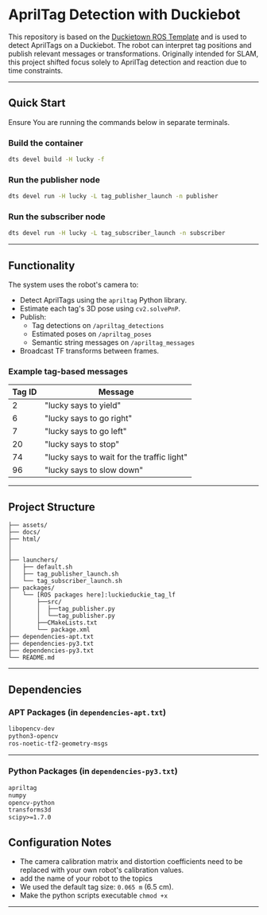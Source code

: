 # AprilTag Detection with Duckiebot 

This repository is based on the [Duckietown ROS Template](https://github.com/duckietown/template-ros) and is used to detect AprilTags on a Duckiebot. The robot can interpret tag positions and publish relevant messages or transformations. Originally intended for SLAM, this project shifted focus solely to AprilTag detection and reaction due to time constraints.

---

##  Quick Start

Ensure You are running the commands below in separate terminals.

### Build the container

```bash
dts devel build -H lucky -f
```

### Run the publisher node

```bash
dts devel run -H lucky -L tag_publisher_launch -n publisher
```

### Run the subscriber node

```bash
dts devel run -H lucky -L tag_subscriber_launch -n subscriber
```

---

##  Functionality

The system uses the robot's camera to:

- Detect AprilTags using the `apriltag` Python library.
- Estimate each tag's 3D pose using `cv2.solvePnP`.
- Publish:
  - Tag detections on `/apriltag_detections`
  - Estimated poses on `/apriltag_poses`
  - Semantic string messages on `/apriltag_messages`
- Broadcast TF transforms between frames.

### Example tag-based messages

| Tag ID | Message |
|--------|---------|
| 2      | "lucky says to yield" |
| 6      | "lucky says to go right" |
| 7      | "lucky says to go left" |
| 20     | "lucky says to stop" |
| 74     | "lucky says to wait for the traffic light" |
| 96     | "lucky says to slow down" |

---

##  Project Structure

```
├── assets/
├── docs/
├── html/ 
│  
│  
├── launchers/
│   ├── default.sh
│   ├── tag_publisher_launch.sh
│   └── tag_subscriber_launch.sh
├── packages/
│   └── [ROS packages here]:luckieduckie_tag_lf
│       ├──src/
│       │  ├──tag_publisher.py
│       │  └──tag_publisher.py
│       ├──CMakeLists.txt
│       └── package.xml
├── dependencies-apt.txt
├── dependencies-py3.txt
├── dependencies-py3.txt
└── README.md
```

---

##  Dependencies


###  APT Packages (in `dependencies-apt.txt`)

```txt
libopencv-dev
python3-opencv
ros-noetic-tf2-geometry-msgs
```

---

###  Python Packages (in `dependencies-py3.txt`)

```txt
apriltag
numpy
opencv-python
transforms3d
scipy>=1.7.0
```

##  Configuration Notes

- The camera calibration matrix and distortion coefficients need to be replaced with your own robot's calibration values. 
- add the name of your robot to the topics
- We used the default tag size: `0.065 m` (6.5 cm). 
- Make the python scripts executable `chmod +x`
---

